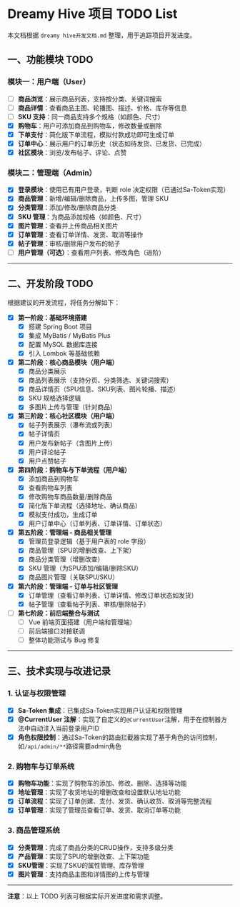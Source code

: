 # Dreamy Hive 项目 TODO List

本文档根据 `dreamy hive开发文档.md` 整理，用于追踪项目开发进度。

## 一、功能模块 TODO

### 模块一：用户端（User）

- [ ] **商品浏览**：展示商品列表，支持按分类、关键词搜索
- [ ] **商品详情**：查看商品主图、轮播图、描述、价格、库存等信息
- [ ] **SKU 支持**：同一商品支持多个规格（如颜色、尺寸）
- [x] **购物车**：用户可添加商品到购物车，修改数量或删除
- [x] **下单支付**：简化版下单流程，模拟付款成功即可生成订单
- [x] **订单中心**：展示用户的订单历史（状态如待发货、已发货、已完成）
- [x] **社区模块**：浏览/发布帖子、评论、点赞

### 模块二：管理端（Admin）

- [x] **登录模块**：使用已有用户登录，判断 role 决定权限（已通过Sa-Token实现）
- [x] **商品管理**：新增/编辑/删除商品，上传多图，管理 SKU
- [x] **分类管理**：添加/修改/删除商品分类
- [x] **SKU 管理**：为商品添加规格（如颜色、尺寸）
- [x] **图片管理**：查看并上传商品相关图片
- [x] **订单管理**：查看订单详情、发货、取消等操作
- [x] **帖子管理**：审核/删除用户发布的帖子
- [ ] **用户管理（可选）**：查看用户列表、修改角色（进阶）

---

## 二、开发阶段 TODO

根据建议的开发流程，将任务分解如下：

- [x] **第一阶段：基础环境搭建**
    - [x] 搭建 Spring Boot 项目
    - [x] 集成 MyBatis / MyBatis Plus
    - [x] 配置 MySQL 数据库连接
    - [x] 引入 Lombok 等基础依赖

- [x] **第二阶段：核心商品模块（用户端）**
    - [x] 商品分类展示
    - [x] 商品列表展示（支持分页、分类筛选、关键词搜索）
    - [x] 商品详情页（SPU信息、SKU列表、图片轮播、描述）
    - [x] SKU 规格选择逻辑
    - [x] 多图片上传与管理（针对商品）

- [x] **第三阶段：核心社区模块（用户端）**
    - [x] 帖子列表展示（瀑布流或列表）
    - [x] 帖子详情页
    - [x] 用户发布新帖子（含图片上传）
    - [x] 用户评论帖子
    - [x] 用户点赞帖子

- [x] **第四阶段：购物车与下单流程（用户端）**
    - [x] 添加商品到购物车
    - [x] 查看购物车列表
    - [x] 修改购物车商品数量/删除商品
    - [x] 简化版下单流程（选择地址、确认商品）
    - [x] 模拟支付成功，生成订单
    - [x] 用户订单中心（订单列表、订单详情、订单状态）

- [x] **第五阶段：管理端 - 商品相关管理**
    - [x] 管理员登录逻辑（基于用户表的 role 字段）
    - [x] 商品管理（SPU的增删改查、上下架）
    - [x] 商品分类管理（增删改查）
    - [x] SKU 管理（为SPU添加/编辑/删除SKU）
    - [x] 商品图片管理（关联SPU/SKU）

- [x] **第六阶段：管理端 - 订单与社区管理**
    - [x] 订单管理（查看订单列表、订单详情、修改订单状态如发货）
    - [x] 帖子管理（查看帖子列表、审核/删除帖子）

- [ ] **第七阶段：前后端整合与测试**
    - [ ] Vue 前端页面搭建（用户端和管理端）
    - [ ] 前后端接口对接联调
    - [ ] 整体功能测试与 Bug 修复

---

## 三、技术实现与改进记录

### 1. 认证与权限管理
- [x] **Sa-Token 集成**：已集成Sa-Token实现用户认证和权限管理
- [x] **@CurrentUser 注解**：实现了自定义的`@CurrentUser`注解，用于在控制器方法中自动注入当前登录用户ID
- [x] **角色权限控制**：通过Sa-Token的路由拦截器实现了基于角色的访问控制，如`/api/admin/**`路径需要admin角色

### 2. 购物车与订单系统
- [x] **购物车功能**：实现了购物车的添加、修改、删除、选择等功能
- [x] **地址管理**：实现了收货地址的增删改查和设置默认地址功能
- [x] **订单流程**：实现了订单创建、支付、发货、确认收货、取消等完整流程
- [x] **订单管理**：实现了管理员查看订单、发货、取消订单等功能

### 3. 商品管理系统
- [x] **分类管理**：完成了商品分类的CRUD操作，支持多级分类
- [x] **产品管理**：实现了SPU的增删改查、上下架功能
- [x] **SKU管理**：实现了SKU的属性管理、库存管理
- [x] **图片管理**：支持商品主图和详情图的上传与管理

---

**注意**：以上 TODO 列表可根据实际开发进度和需求调整。